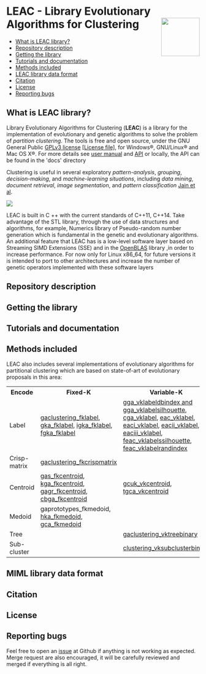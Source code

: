 # LEAC - Library Evolutionary Algorithms for Clustering <img align="right" width="100" height="100" src="leac_logo.png">

* [What is LEAC library?](https://github.com/kdis-lab/LEAC/blob/master/README.md#what-is-leac-library)
* [Repository description](https://github.com/kdis-lab/LEAC/blob/master/README.md#repository-description)
* [Getting the library](https://github.com/kdis-lab/LEAC/blob/master/README.md#getting-the-library)
* [Tutorials and documentation](https://github.com/kdis-lab/LEAC/blob/master/README.md#tutorials-and-documentation)
* [Methods included](https://github.com/kdis-lab/LEAC/blob/master/README.md#methods-included)
* [LEAC library data format](https://github.com/kdis-lab/LEAC/blob/master/README.md#leac-library-data-format)
* [Citation](https://github.com/kdis-lab/LEAC/blob/master/README.md#citation)
* [License](https://github.com/kdis-lab/LEAC/blob/master/README.md#license)
* [Reporting bugs](https://github.com/kdis-lab/LEAC/blob/master/README.md#reporting-bugs)

## What is LEAC library?
Library Evolutionary Algorithms for Clustering (**LEAC**) is a library for the implementation of evolutionary and genetic algorithms to solve the problem of *partition clustering*.
The tools is free and open source, under the GNU General Public
[GPLv3 license](https://www.gnu.org/licenses/gpl-3.0.en.html) 
[\[License file\]](../../LICENSE),
for Windows&reg;, GNU/Linux&reg; and Mac OS X&reg;.
For more details see <a href="https://github.com/kdis-lab/leac/tree/master/leac-userManual.pdf">user
manual</a> and <a href="https://hbrobles.github.io/APILeac/index.html">API</a> or locally, the API can be found in the 'docs' directory

Clustering is useful in several exploratory *pattern-analysis*,
*grouping*, *decision-making*, and *machine-learning situations*,
including *data mining*, *document retrieval*, *image segmentation*,
and *pattern classification* <a href="http://doi.acm.org/10.1145/331499.331504">Jain et al</a>.

![](../master/leac_cluster.svg)

LEAC is built in C ++ with the current standards of C++11, C++14.
Take advantage of the STL library, through the use of 
data structures and algorithms, for example,
Numerics library of Pseudo-random number generation which is 
fundamental in the genetic and evolutionary algorithms.
An additional feature that LEAC has is a low-level software layer
based on Streaming SIMD Extensions (SSE) and in the 
[OpenBLAS](http://www.openblas.net) library ,in order to
increase performance. For now only for Linux x86_64, for future
versions it is intended to port to other architectures and
increase the number of genetic operators implemented with
these software layers

## Repository description


## Getting the library


## Tutorials and documentation


## Methods included
LEAC also includes several implementations of evolutionary algorithms for
partitional clustering which are based on state-of-art of evolutionary
proposals in this area:

<table>
	<tr>
	  <th>Encode</th>
	  <th>Fixed-K</th>
	  <th>Variable-K</th>
	</tr>
	<tr>
	  <td>Label</td>
	  <td> <a href="http://dx.doi.org/10.1016/0167-8655(96)00043-8">gaclustering_fklabel</a>,
	    <a href="http://dx.doi.org/10.1109/3477.764879">gka_fklabel</a>,
	    <a href="http://dx.doi.org/10.1186/1471-2105-5-172">igka_fklabel</a>,
	    <a href="http://doi.acm.org/10.1145/967900.968029">fgka_fklabel</a>
	  </td>
	  <td> <a href="http://dx.doi.org/10.1016/j.eswa.2012.02.149">gga_vklabeldbindex and gga_vklabelsilhouette</a>,
	    <a href="http://dl.acm.org/citation.cfm?id=1293920.1293922">cga_vklabel</a>,
	    <a href="http://dx.doi.org/10.1016/j.ins.2005.07.015">eac_vklabel</a>,
	    <a href="http://dx.doi.org/10.1109/CEC.2006.1688522">eaci_vklabel</a>,
	    <a href="http://dx.doi.org/10.1109/CEC.2006.1688522">eacii_vklabel</a>,
	    <a href="http://dx.doi.org/10.1109/CEC.2006.1688522">eaciii_vklabel</a>,
	    <a href="http://dx.doi.org/10.1109/CEC.2006.1688522">feac_vklabelssilhouette</a>,
	    <a href="http://dx.doi.org/10.1109/CEC.2006.1688522">feac_vklabelrandindex</a>
	  </td>
	</tr>
	<tr>
	  <td>Crisp-matrix</td>
	  <td> <a href="http://dx.doi.org/10.1109/ICEC.1994.350046">gaclustering_fkcrispmatrix</a>
	  </td>
	  <td></td>
	</tr>
	<tr>
	  <td>Centroid</td>
	  <td> <a href="http://dx.doi.org/10.1016/S0031-3203(99)00137-5">gas_fkcentroid</a>,
	    <a href="http://dx.doi.org/10.1016/S0020-0255(02)00208-6">kga_fkcentroid</a>,
	    <a href="http://dx.doi.org/10.1016/j.patcog.2008.11.006">gagr_fkcentroid</a>,
	    <a href="http://dx.doi.org/10.1093/comjnl/40.9.547">cbga_fkcentroid</a>
	  </td>
	  <td> <a href="http://dx.doi.org/10.1016/S0031-3203(01)00108-X">gcuk_vkcentroid</a>,
	    <a href="http://dx.doi.org/10.1016/j.neucom.2011.11.001">tgca_vkcentroid</a>
	  </td>
	</tr>
	<tr>
	  <td>Medoid</td>
	  <td> gaprototypes_fkmedoid,
	    <a href="http://dx.doi.org/10.1109/CEC.2004.1330840">hka_fkmedoid</a>,
	    <a href="https://doi.org/10.1016/0003-2670(93)80130-D">gca_fkmedoid</a>
	  </td>
	  <td></td>
	</tr>
	<tr>
	  <td>Tree</td>
	  <td></td>
	  <td>  <a href="http://dx.doi.org/10.1007/978-3-540-39398-6_7">gaclustering_vktreebinary</a> 
	</tr>
	<tr>
	  <td>Sub-cluster</td>
	  <td></td>
	  <td> <a href="http://dx.doi.org/10.1016/S0031-3203(00)00005-4">clustering_vksubclusterbinary</a> 
	</tr>
    </table>

## MIML library data format


## Citation

## License


## Reporting bugs
Feel free to open an [issue](https://github.com/kdis-lab/LEAC/issues) at Github if anything is not working as expected. Merge request are also encouraged, it will be carefully reviewed and merged if everything is all right.


